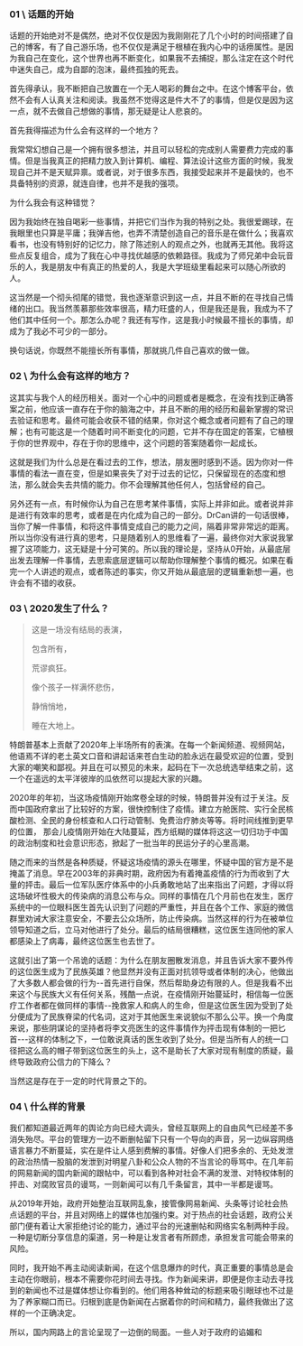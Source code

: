 
### 01 \ 话题的开始

话题的开始绝对不是偶然，绝对不仅仅是因为我刚刚花了几个小时的时间搭建了自己的博客，有了自己游乐场，也不仅仅是满足于根植在我内心中的话痨属性。是因为我自己在变化，这个世界也再不断变化，如果我不去捕捉，那么注定在这个时代中迷失自己，成为自鄙的泡沫，最终孤独的死去。

首先得承认，我不断把自己放置在一个无人喝彩的舞台之中。在这个博客平台，依然不会有人认真关注和阅读。我虽然不觉得这是件大不了的事情，但是仅是因为这一点，就不去做自己想做的事情，那无疑是让人悲哀的。

首先我得描述为什么会有这样的一个地方？

我常常幻想自己是一个拥有很多想法，并且可以轻松的完成别人需要费力完成的事情。但是当我真正的把精力放入到计算机、编程、算法设计这些方面的时候，我发现自己并不是天赋异禀。或者说，对于很多东西，我接受起来并不是最快的，也不具备特别的资源，就连自律，也并不是我的强项。

为什么我会有这种错觉？

因为我始终在独自喝彩一些事情，并把它们当作为我的特别之处。我很爱踢球，在我眼里也只算是平庸；我弹吉他，也弄不清楚创造自己的音乐是在做什么；我喜欢看书，也没有特别好的记忆力，除了陈述别人的观点之外，也就再无其他。我将这些点反复组合，成为了我在心中寻找优越感的依赖路径。我成为了师兄弟中会玩音乐的人，我是朋友中有真正的热爱的人，我是大学班级里看起来可以随心所欲的人。

这当然是一个彻头彻尾的错觉，我也逐渐意识到这一点，并且不断的在寻找自己情绪的出口。我当然羡慕那些效率很高，精力旺盛的人，但是我还是我，我成为不了他们其中任何一个。那怎么办呢？我还有写作，这是我小时候最不擅长的事情，却成为了我必不可少的一部分。

换句话说，你既然不能擅长所有事情，那就挑几件自己喜欢的做一做。

### 02 \ 为什么会有这样的地方？

这其实与我个人的经历相关。面对一个心中的问题或者是概念，在没有找到正确答案之前，他应该一直存在于你的脑海之中，并且不断的用的经历和最新掌握的常识去验证和思考。最终可能会收获不错的结果，你对这个概念或者问题有了自己的理解；也有可能这是一个随着时间不断变化的问题，它并不存在固定的答案，它植根于你的世界观中，存在于你的思维中，这个问题的答案随着你一起成长。

这就是我们为什么总是在看过去的工作，想法，朋友圈时感到不适。因为你对一件事情的看法一直在变，但是如果丧失了对于过去的记忆，只保留现在的态度和想法，那么就会失去共情的能力。你不会理解其他任何人，包括曾经的自己。

另外还有一点，有时候你认为自己在思考某件事情，实际上并非如此。或者说并非是进行有效率的思考，或者是在内化成为自己的一部分。DrCan讲的一句话很棒，当你了解一件事情，和将这件事情变成自己的能力之间，隔着非常非常远的距离。所以当你没有进行真的思考，只是随着别人的思维看了一遍，最终你对大家说我掌握了这项能力，这无疑是十分可笑的。所以我的理论是，坚持从0开始，从最底层出发去理解一件事情，去思索底层逻辑可以帮助你理解整个事情的概况。如果在看完一个人讲述的观点，或者陈述的事实，你又开始从最底层的逻辑重新想一遍，也许会有不错的收获。

### 03 \ 2020发生了什么？

> 这是一场没有结局的表演，
>
> 包含所有，
>
> 荒谬疯狂。
>
> 像个孩子一样满怀悲伤，
>
> 静悄悄地，
>
> 睡在大地上。

特朗普基本上贡献了2020年上半场所有的表演。在每一个新闻频道、视频网站，他语焉不详的老土英文口音和讲起话来苍白生动的脸永远在最受欢迎的位置，受到大家的嘲笑和鄙视。并且在可以预见的未来，起码在下一次总统选举结束之前，这一个在遥远的太平洋彼岸的瓜依然可以提起大家的兴趣。

2020年的年初，当这场疫情刚开始席卷全球的时候，特朗普并没有过于关注。反而中国政府拿出了比较好的方案，很快控制住了疫情。建立方舱医院、实行全民核酸检测、全民的身份核查和人口行动管制、免费治疗肺炎等等。将时间线推到更早的位置， 那会儿疫情刚开始在大陆蔓延，西方纸糊的媒体将这这一切归功于中国的政治制度和社会意识形态，掀起了一批当年的民运分子的心里高潮。

随之而来的当然是各种质疑，怀疑这场疫情的源头在哪里，怀疑中国的官方是不是掩盖了消息。早在2003年的非典时期，政府因为有着掩盖疫情的行为而收到了大量的抨击。最后一位军队医疗体系中的小兵勇敢地站了出来指出了问题，才得以将这场破坏性极大的传染病的消息公布与众。同样的事情在几个月前也在发生，医疗系统中的一位眼科医生首先认识到了问题的严重性，并且在各个工作、家庭的微信群里劝诫大家注意安全，不要去公众场所，防止传染病。当然这样的行为在被单位领导知道之后，立马对他进行了处分。最后的结局很糟糕，这位医生连同他的家人都感染上了病毒，最终这位医生也去世了。

这就引出了第一个吊诡的话题：为什么在朋友圈散发消息，并且告诉大家不要外传的这位医生成为了民族英雄？他显然并没有正面对抗领导或者体制的决心，他做出了大多数人都会做的行为--首先进行自保，然后帮助身边有限的人。但是我看不出来这个与民族大义有任何关系，残酷一点说，在疫情刚开始蔓延时，相信每一位医疗工作者都在做同样的事情--挽救家人和病人的生命，但是这位医生因为受到了处分便成为了民族脊梁的代名词，这对于其他医生来说貌似不那么公平。换一个角度来说，那些阴谋论的坚持者将李文亮医生的这件事情作为抨击现有体制的一把匕首---这样的体制之下，一位敢说真话的医生收到了处分。但是当所有人的统一口径把这么高的帽子带到这位医生的头上，这不是助长了大家对现有制度的质疑，最终导致政府公信力的下降么？

当然这是存在于一定的时代背景之下的。   

### 04 \ 什么样的背景 

我们都知道最近两年的舆论方向已经大调头，曾经互联网上的自由风气已经差不多消失殆尽。平台的管理方一边不断删帖留下只有一个导向的声音，另一边纵容网络语言暴力不断蔓延，实在是件让人感到费解的事情。好像人们把多余的、无处发泄的政治热情一股脑的发泄到对明星八卦和公众人物的不当言论的辱骂中。在几年前的网易新闻的国内新闻的跟帖中，可以看到各种对社会不满的发泄、对特权体制的抨击、对腐败官员的谩骂，一则新闻可以有几千条留言，其中一半都是谩骂。

从2019年开始，政府开始整治互联网乱象，接管像网易新闻、头条等讨论社会热点话题的平台，并且对网络上的媒体也加强约束。对于热点的社会话题，政府公关部门便有着让大家拒绝讨论的能力，通过平台的光速删帖和网络实名制两种手段。一种是切断分享信息的渠道，另一种是让发言者有所顾虑，承担发言可能会带来的风险。

同时，我开始不再主动阅读新闻，在这个信息爆炸的时代，真正重要的事情总是会主动在你眼前，根本不需要你花时间去寻找。作为新闻来讲，即便是你主动去寻找到的新闻也不过是媒体想让你看到的。他们用各种耸动的标题来吸引眼球也不过是为了养家糊口而已。归根到底是伪新闻在占据着你的时间和精力，最终我做出了这样的一个正确决定。

所以，国内网路上的言论呈现了一边倒的局面。一些人对于政府的谄媚和




